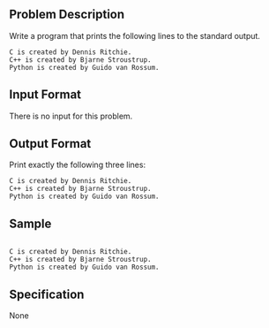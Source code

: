 ## Problem Description
Write a program that prints the following lines to the standard output.
```
C is created by Dennis Ritchie.
C++ is created by Bjarne Stroustrup.
Python is created by Guido van Rossum.
```

## Input Format
There is no input for this problem.

## Output Format
Print exactly the following three lines:
```
C is created by Dennis Ritchie.
C++ is created by Bjarne Stroustrup.
Python is created by Guido van Rossum.
```

## Sample

```input1
```

```output1
C is created by Dennis Ritchie.
C++ is created by Bjarne Stroustrup.
Python is created by Guido van Rossum.
```


## Specification
None
